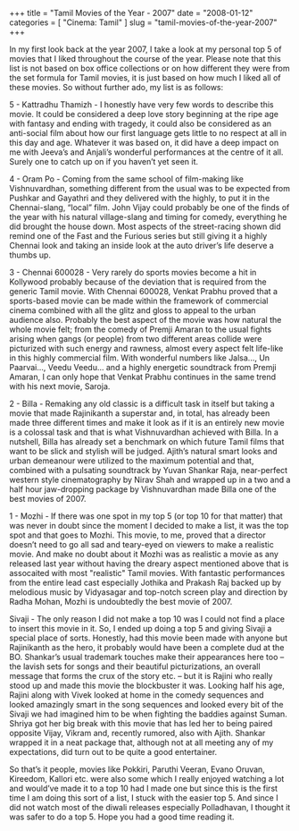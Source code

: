 +++
title = "Tamil Movies of the Year - 2007"
date = "2008-01-12"
categories = [
  "Cinema: Tamil"
]
slug = "tamil-movies-of-the-year-2007"
+++

In my first look back at the year 2007, I take a look at my personal top 5 of movies that I liked throughout the course of the year. Please note that this list is not based on box office collections or on how different they were from the set formula for Tamil movies, it is just based on how much I liked all of these movies. So without further ado, my list is as follows:

5 - Kattradhu Thamizh - I honestly have very few words to describe this movie. It could be considered a deep love story beginning at the ripe age with fantasy and ending with tragedy, it could also be considered as an anti-social film about how our first language gets little to no respect at all in this day and age. Whatever it was based on, it did have a deep impact on me with Jeeva’s and Anjali’s wonderful performances at the centre of it all. Surely one to catch up on if you haven’t yet seen it.

4 - Oram Po - Coming from the same school of film-making like Vishnuvardhan, something different from the usual was to be expected from Pushkar and Gayathri and they delivered with the highly, to put it in the Chennai-slang, “local” film. John Vijay could probably be one of the finds of the year with his natural village-slang and timing for comedy, everything he did brought the house down. Most aspects of the street-racing shown did remind one of the Fast and the Furious series but still giving it a highly Chennai look and taking an inside look at the auto driver’s life deserve a thumbs up.

3 - Chennai 600028 - Very rarely do sports movies become a hit in Kollywood probably because of the deviation that is required from the generic Tamil movie. With Chennai 600028, Venkat Prabhu proved that a sports-based movie can be made within the framework of commercial cinema combined with all the glitz and gloss to appeal to the urban audience also. Probably the best aspect of the movie was how natural the whole movie felt; from the comedy of Premji Amaran to the usual fights arising when gangs (or people) from two different areas collide were picturized with such energy and rawness, almost every aspect felt life-like in this highly commercial film. With wonderful numbers like Jalsa..., Un Paarvai..., Veedu Veedu... and a highly energetic soundtrack from Premji Amaran, I can only hope that Venkat Prabhu continues in the same trend with his next movie, Saroja.

2 - Billa - Remaking any old classic is a difficult task in itself but taking a movie that made Rajinikanth a superstar and, in total, has already been made three different times and make it look as if it is an entirely new movie is a colossal task and that is what Vishnuvardhan achieved with Billa. In a nutshell, Billa has already set a benchmark on which future Tamil films that want to be slick and stylish will be judged. Ajith’s natural smart looks and urban demeanour were utilized to the maximum potential and that, combined with a pulsating soundtrack by Yuvan Shankar Raja, near-perfect western style cinematography by Nirav Shah and wrapped up in a two and a half hour jaw-dropping package by Vishnuvardhan made Billa one of the best movies of 2007.

1 - Mozhi - If there was one spot in my top 5 (or top 10 for that matter) that was never in doubt since the moment I decided to make a list, it was the top spot and that goes to Mozhi. This movie, to me, proved that a director doesn’t need to go all sad and teary-eyed on viewers to make a realistic movie. And make no doubt about it Mozhi was as realistic a movie as any released last year without having the dreary aspect mentioned above that is assocaited with most "realistic" Tamil movies. With fantastic performances from the entire lead cast especially Jothika and Prakash Raj backed up by melodious music by Vidyasagar and top-notch screen play and direction by Radha Mohan, Mozhi is undoubtedly the best movie of 2007.

Sivaji - The only reason I did not make a top 10 was I could not find a place to insert this movie in it. So, I ended up doing a top 5 and giving Sivaji a special place of sorts. Honestly, had this movie been made with anyone but Rajinikanth as the hero, it probably would have been a complete dud at the BO. Shankar’s usual trademark touches make their appearances here too – the lavish sets for songs and their beautiful picturizations, an overall message that forms the crux of the story etc. – but it is Rajini who really stood up and made this movie the blockbuster it was. Looking half his age, Rajini along with Vivek looked at home in the comedy sequences and looked amazingly smart in the song sequences and looked every bit of the Sivaji we had imagined him to be when fighting the baddies against Suman. Shriya got her big break with this movie that has led her to being paired opposite Vijay, Vikram and, recently rumored, also with Ajith. Shankar wrapped it in a neat package that, although not at all meeting any of my expectations, did turn out to be quite a good entertainer.

So that’s it people, movies like Pokkiri, Paruthi Veeran, Evano Oruvan, Kireedom, Kallori etc. were also some which I really enjoyed watching a lot and would’ve made it to a top 10 had I made one but since this is the first time I am doing this sort of a list, I stuck with the easier top 5. And since I did not watch most of the diwali releases especially Polladhavan, I thought it was safer to do a top 5. Hope you had a good time reading it.
